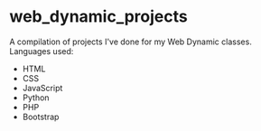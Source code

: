 # web_dynamic_projects
A compilation of projects I've done for my Web Dynamic classes.
Languages used:
  - HTML
  - CSS
  - JavaScript
  - Python
  - PHP
  - Bootstrap
